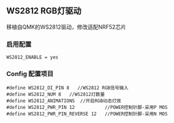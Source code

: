 ## WS2812 RGB灯驱动

移植自QMK的WS2812驱动，修改适配NRF52芯片

### 启用配置
```
WS2812_ENABLE = yes

```

### Config 配置项目
```
#define WS2812_DI_PIN 8   //WS2812 RGB信号输入
#define WS2812_NUM 8   //WS2812灯数量
#define WS2812_ANIMATIONS  //开启RGB动态灯效
#define WS2812_PWR_PIN 12           //POWER控制针脚-采用P MOS
#define WS2812_PWR_PIN_REVERSE 12   //POWER控制针脚-采用N MOS

```
